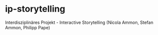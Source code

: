 ip-storytelling
===============

Interdisziplinäres Projekt - Interactive Storytelling  (Nicola Ammon, Stefan Ammon, Philipp Pape)
